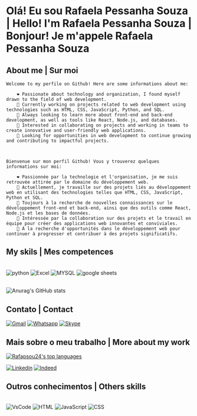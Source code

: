 # Olá! Eu sou Rafaela Pessanha Souza | Hello! I'm Rafaela Pessanha Souza | Bonjour! Je m'appele Rafaela Pessanha Souza

## About me | Sur moi
<div>

    Welcome to my perfile on Github! Here are some informations about me:

        ❤️ Passionate about technology and organization, I found myself drawn to the field of web development.  
        🔭 Currently working on projects related to web development using technologies such as HTML, CSS, JavaScript, Python, and SQL.  
        🌱 Always looking to learn more about front-end and back-end development, as well as tools like React, Node.js, and databases. 
        👀 Interested in collaborating on projects and working in teams to create innovative and user-friendly web applications.  
        🤔 Looking for opportunities in web development to continue growing and contributing to impactful projects.



    Bienvenue sur mon perfil Github! Vous y trouverez quelques informations sur moi:

        ❤️ Passionnée par la technologie et l'organisation, je me suis retrouvée attirée par le domaine du développement web.  
        🔭 Actuellement, je travaille sur des projets liés au développement web en utilisant des technologies telles que HTML, CSS, JavaScript, Python et SQL.  
        🌱 Toujours à la recherche de nouvelles connaissances sur le développement front-end et back-end, ainsi que des outils comme React, Node.js et les bases de données.  
        👀 Intéressée par la collaboration sur des projets et le travail en équipe pour créer des applications web innovantes et conviviales.  
        🤔 À la recherche d'opportunités dans le développement web pour continuer à progresser et contribuer à des projets significatifs.

                

## My skils | Mes competences


<div style=display: "inline_block"><br/>
    <img align="center" alt="python" src="https://img.shields.io/badge/Python-3776AB?style=for-the-badge&logo=python&logoColor=white"/>
    <img align="center" alt="Excel" src="https://img.shields.io/badge/Microsoft_Excel-217346?style=for-the-badge&logo=microsoft-excel&logoColor=white"/>
    <img align="center" alt="MYSQL" src="https://img.shields.io/badge/MySQL-005C84?style=for-the-badge&logo=mysql&logoColor=white"/>
    <img align="center" alt="google sheets" src="https://img.shields.io/badge/Google%20Sheets-34A853?style=for-the-badge&logo=google-sheets&logoColor=white"/>
</div>
</br>

![Anurag's GitHub stats](https://github-readme-stats.vercel.app/api?username=Rafapsou24&show_icons=true&theme=highcontrast)

## Contato | Contact


[![Gmail](https://img.shields.io/badge/Gmail-D14836?style=for-the-badge&logo=gmail&logoColor=white)](https://criarmeulink.com.br/u/1691262900)
[![Whatsapp](https://img.shields.io/badge/WhatsApp-25D366?style=for-the-badge&logo=whatsapp&logoColor=white)](https://wa.me/+330745070406)
[![Skype](https://img.shields.io/badge/Skype-00AFF0.svg?style=for-the-badge&logo=Skype&logoColor=white)](https://join.skype.com/invite/eDIIaoXi6xS5)

## Mais sobre o meu trabalho | More about my work

[![Rafapsou24's top languages](https://github-readme-stats.vercel.app/api/top-langs/?username=Rafapsou24&theme=blue-green)](https://github.com/Rafapsou24/github-readme-stats)

[![Linkedin](https://img.shields.io/badge/LinkedIn-0077B5?style=for-the-badge&logo=linkedin&logoColor=white)](https://www.linkedin.com/in/rafaela-pessanha-souza-0786a3279)
[![Indeed](https://img.shields.io/badge/Indeed-003A9B.svg?style=for-the-badge&logo=Indeed&logoColor=white)](https://profile.indeed.com/)


## Outros conhecimentos | Others skills

<div style=display: inline_block><br/>
    <img align: "center" alt="VsCode" src="https://img.shields.io/badge/Visual_Studio_Code-0078D4?style=for-the-badge&logo=visual%20studio%20code&logoColor=white">
    <img align: "center" alt="HTML" src="https://img.shields.io/badge/HTML-239120?style=for-the-badge&logo=html5&logoColor=white">
    <img align: "center" alt="JavaScript" src="https://img.shields.io/badge/JavaScript-323330?style=for-the-badge&logo=javascript&logoColor=F7DF1E">
    <img align: "center" alt="CSS" src="https://img.shields.io/badge/CSS-239120?&style=for-the-badge&logo=css3&logoColor=white">
    
</div>

